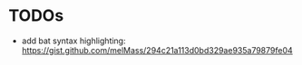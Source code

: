 # TODOs

- add bat syntax highlighting: <https://gist.github.com/melMass/294c21a113d0bd329ae935a79879fe04>
